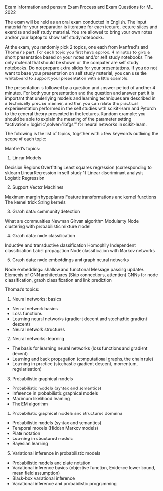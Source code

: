 
Exam information and pensum
Exam Process and Exam Questions for ML 2022




The exam will be held as an oral exam conducted in English. The input material for your preparation is literature for each lecture, lecture slides and exercise and self study material. You are allowed to bring your own notes and/or your laptop to show self study notebooks.

At the exam, you randomly pick 2 topics, one each from Manfred's and Thomas's part.  For each topic you first have approx. 4 minutes to give a short presentation based on your notes and/or self study notebooks. The only material that should be shown on the computer are self study notebooks. Do not prepare extra slides for your presentations. If you do not want to base your presentation on self study material, you can use the whiteboard to support your presentation with a little example.

The presentation is followed by a question and answer period of another 4 minutes. For both your presentation and the question and answer part it is important that underlying models and learning techniques are described in a technically precise manner, and that you can relate the practical experimentation performed in the self studies with scikit-learn and Pytorch to the general theory presented in the lectures. Random example: you should be able to explain the meaning of the parameter setting “activation='logistic',solver='lbfgs'” for neural networks in scikit-learn.

The following is the list of topics, together with a few keywords outlining the scope of each topic:

Manfred’s topics:

1. Linear Models

Decision Regions
Overfitting
Least squares regression (corresponding to sklearn LinearRegression in self study 1)
Linear discriminant analysis
Logistic Regression

2. Support Vector Machines

Maximum margin hypeplanes
Feature transformations and kernel functions
The kernel trick
String kernels

3. Graph data: community detection

What are communities
Newman Girvan algorithm
Modularity
Node clustering with probabilistic mixture model

4. Graph data: node classification

Inductive and transductive classification
Homophily
Independent classification
Label propagation
Node classification with Markov networks

5. Graph data: node embeddings and graph neural networks

Node embeddings: shallow and functional
Message passing updates
Elements of GNN architectures (Skip connections, attention)
GNNs for node classification, graph classification and link prediction

Thomas’s topics:

1. Neural networks: basics

- Neural network basics
- Loss functions
- Learning neural networks (gradient decent and stochadtic gradient descent)
- Neural network structures


2. Neural networks: learning

- The basis for learning neural networks (loss functions and gradient decent)
- Learning and back propagation (computational graphs, the chain rule)
- Learning in practice (stochastic gradient descent, momentum, regularisation)


3. Probabilistic graphical models

- Probabilistic models (syntax and semantics)
- Inference in probabilistic graphical models
- Maximum likelihood learning
- The EM algorithm 


1. Probabilistic graphical models and structured domains

-  Probabilistic models (syntax and semantics)
-  Temporal models (Hidden Markov models)
-  Plate notation
-  Learning in structured models
-  Bayesian learning


5. Variational inference in probabilistic models

-   Probabilistic models and plate notation
-   Variational inference basics (objective function, Evidence lower bound, mean field assumption)   
-   Black-box variational inference
-   Variational inference and probabilistic programming